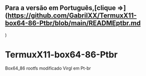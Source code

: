 ## Para a versão em Português,[clique =>](https://github.com/GabrilXX/TermuxX11-box64-86-Ptbr/blob/main/READMEptbr.md
)

# TermuxX11-box64-86-Ptbr
Box64_86 rootfs modificado Virgl em Pt-br
